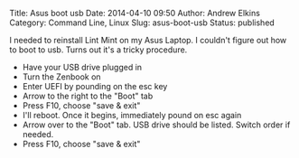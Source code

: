 Title: Asus boot usb 
Date: 2014-04-10 09:50
Author: Andrew Elkins
Category: Command Line, Linux
Slug: asus-boot-usb
Status: published

I needed to reinstall Lint Mint on my Asus Laptop. I couldn't figure out
how to boot to usb. Turns out it's a tricky procedure.

-   Have your USB drive plugged in
-   Turn the Zenbook on
-   Enter UEFI by pounding on the esc key
-   Arrow to the right to the "Boot" tab
-   Press F10, choose "save & exit"
-   I'll reboot. Once it begins, immediately pound on esc again
-   Arrow over to the "Boot" tab. USB drive should be listed. Switch
    order if needed.
-   Press F10, choose "save & exit"

